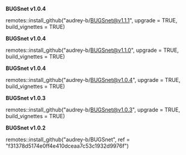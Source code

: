 **BUGSnet v1.0.4**

remotes::install_github("audrey-b/BUGSnet@v1.1.1", upgrade = TRUE, build_vignettes = TRUE)

**BUGSnet v1.0.4**

remotes::install_github("audrey-b/BUGSnet@v1.1.0", upgrade = TRUE, build_vignettes = TRUE)

**BUGSnet v1.0.4**

remotes::install_github("audrey-b/BUGSnet@v1.0.4", upgrade = TRUE, build_vignettes = TRUE)

**BUGSnet v1.0.3**

remotes::install_github("audrey-b/BUGSnet@v1.0.3", upgrade = TRUE, build_vignettes = TRUE)

**BUGSnet v1.0.2**

remotes::install_github("audrey-b/BUGSnet", ref = "f31378d5174e0ff4e410dceaa7c53c1932d9976f")
